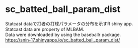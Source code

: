 # sc_batted_ball_param_dist  
Statcast dataで打者の打球パラメータの分布を示すR shiny app.  
Statcast data are property of MLBAM.  
Data were downloaded by using the baseballr package.  
https://snin-17.shinyapps.io/sc_batted_ball_param_dist/  
